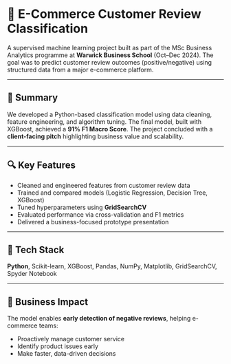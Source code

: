# 🛒 E-Commerce Customer Review Classification

A supervised machine learning project built as part of the MSc Business Analytics programme at **Warwick Business School** (Oct–Dec 2024). The goal was to predict customer review outcomes (positive/negative) using structured data from a major e-commerce platform.

---

## 📌 Summary

We developed a Python-based classification model using data cleaning, feature engineering, and algorithm tuning. The final model, built with XGBoost, achieved a **91% F1 Macro Score**. The project concluded with a **client-facing pitch** highlighting business value and scalability.

---

## 🔍 Key Features

- Cleaned and engineered features from customer review data  
- Trained and compared models (Logistic Regression, Decision Tree, XGBoost)  
- Tuned hyperparameters using **GridSearchCV**  
- Evaluated performance via cross-validation and F1 metrics  
- Delivered a business-focused prototype presentation

---

## 🧰 Tech Stack

**Python**, Scikit-learn, XGBoost, Pandas, NumPy, Matplotlib, GridSearchCV, Spyder Notebook

---

## 💼 Business Impact

The model enables **early detection of negative reviews**, helping e-commerce teams:

- Proactively manage customer service  
- Identify product issues early  
- Make faster, data-driven decisions


